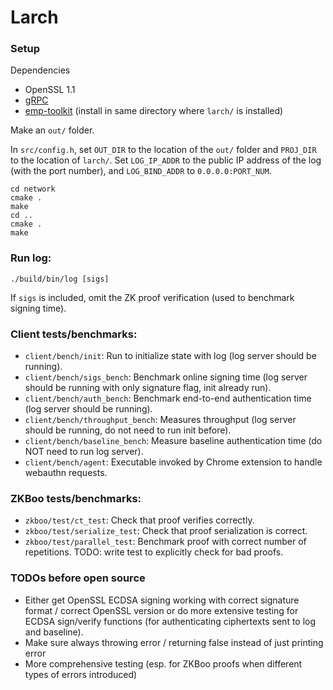 # Larch

### Setup
Dependencies
* OpenSSL 1.1
* [gRPC](https://grpc.io/docs/languages/cpp/quickstart/)
* [emp-toolkit](https://github.com/emp-toolkit) (install in same directory where `larch/` is installed)

Make an `out/` folder.

In `src/config.h`, set `OUT_DIR` to the location of the `out/` folder and `PROJ_DIR` to the location of `larch/`.
Set `LOG_IP_ADDR` to the public IP address of the log (with the port number), and `LOG_BIND_ADDR` to `0.0.0.0:PORT_NUM`.

```
cd network
cmake .
make
cd ..
cmake .
make
```

### Run log:
```
./build/bin/log [sigs]
```
If `sigs` is included, omit the ZK proof verification (used to benchmark signing time).

### Client tests/benchmarks:
* `client/bench/init`: Run to initialize state with log (log server should be running).
* `client/bench/sigs_bench`: Benchmark online signing time (log server should be running with only signature flag, init already run).
* `client/bench/auth_bench`: Benchmark end-to-end authentication time (log server should be running).
* `client/bench/throughput_bench`: Measures throughput (log server should be running, do not need to run init before).
* `client/bench/baseline_bench`: Measure baseline authentication time (do NOT need to run log server).
* `client/bench/agent`: Executable invoked by Chrome extension to handle webauthn requests.

### ZKBoo tests/benchmarks:
* `zkboo/test/ct_test`: Check that proof verifies correctly.
* `zkboo/test/serialize_test`: Check that proof serialization is correct.
* `zkboo/test/parallel_test`: Benchmark proof with correct number of repetitions.
TODO: write test to explicitly check for bad proofs.


### TODOs before open source
* Either get OpenSSL ECDSA signing working with correct signature format / correct OpenSSL
version or do more extensive testing for ECDSA sign/verify functions (for authenticating
ciphertexts sent to log and baseline).
* Make sure always throwing error / returning false instead of just printing error
* More comprehensive testing (esp. for ZKBoo proofs when different types of errors introduced)

